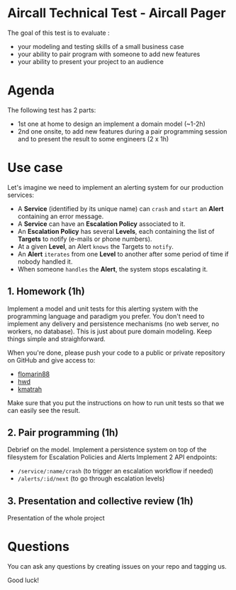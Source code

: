 # Aircall Technical Test - Aircall Pager

The goal of this test is to evaluate :
- your modeling and testing skills of a small business case
- your ability to pair program with someone to add new features
- your ability to present your project to an audience

# Agenda
The following test has 2 parts:
- 1st one at home to design an implement a domain model (~1-2h)
- 2nd one onsite, to add new features during a pair programming session and to present the result to some engineers (2 x 1h)

# Use case
Let's imagine we need to implement an alerting system for our production services:
- A **Service** (identified by its unique name) can `crash` and `start` an **Alert** containing an error message.
- A **Service** can have an **Escalation Policy** associated to it. 
- An **Escalation Policy** has several **Levels**, each containing the list of **Targets** to notify (e-mails or phone numbers).
- At a given **Level**, an Alert `knows` the Targets to `notify`. 
- An **Alert** `iterates` from one **Level** to another after some period of time if nobody handled it.
- When someone `handles` the **Alert**, the system stops escalating it.

## 1. Homework (1h)
Implement a model and unit tests for this alerting system with the programming language and paradigm you prefer.
You don't need to implement any delivery and persistence mechanisms (no web server, no workers, no database).
This is just about pure domain modeling. Keep things simple and straighforward.

When you're done, please push your code to a public or private repository on GitHub and give access to:
- [flomarin88](https://github.com/flomarin88)
- [hwd](https://github.com/hwd)
- [kmatrah](https://github.com/kmatrah)

Make sure that you put the instructions on how to run unit tests so that we can easily see the result.
  
## 2. Pair programming (1h)
Debrief on the model.
Implement a persistence system on top of the filesystem for Escalation Policies and Alerts
Implement 2 API endpoints: 
- `/service/:name/crash` (to trigger an escalation workflow if needed)
- `/alerts/:id/next` (to go through escalation levels)

## 3. Presentation and collective review (1h)
Presentation of the whole project

# Questions
You can ask any questions by creating issues on your repo and tagging us.

Good luck!
